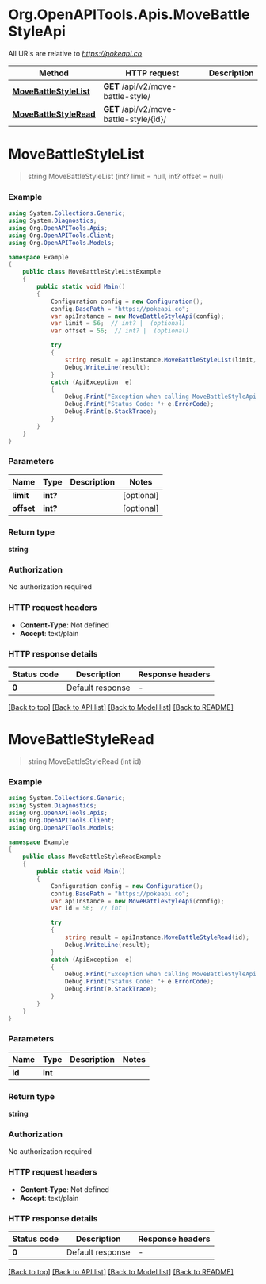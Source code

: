 # Org.OpenAPITools.Apis.MoveBattleStyleApi

All URIs are relative to *https://pokeapi.co*

Method | HTTP request | Description
------------- | ------------- | -------------
[**MoveBattleStyleList**](MoveBattleStyleApi.md#movebattlestylelist) | **GET** /api/v2/move-battle-style/ | 
[**MoveBattleStyleRead**](MoveBattleStyleApi.md#movebattlestyleread) | **GET** /api/v2/move-battle-style/{id}/ | 


<a name="movebattlestylelist"></a>
# **MoveBattleStyleList**
> string MoveBattleStyleList (int? limit = null, int? offset = null)



### Example
```csharp
using System.Collections.Generic;
using System.Diagnostics;
using Org.OpenAPITools.Apis;
using Org.OpenAPITools.Client;
using Org.OpenAPITools.Models;

namespace Example
{
    public class MoveBattleStyleListExample
    {
        public static void Main()
        {
            Configuration config = new Configuration();
            config.BasePath = "https://pokeapi.co";
            var apiInstance = new MoveBattleStyleApi(config);
            var limit = 56;  // int? |  (optional) 
            var offset = 56;  // int? |  (optional) 

            try
            {
                string result = apiInstance.MoveBattleStyleList(limit, offset);
                Debug.WriteLine(result);
            }
            catch (ApiException  e)
            {
                Debug.Print("Exception when calling MoveBattleStyleApi.MoveBattleStyleList: " + e.Message );
                Debug.Print("Status Code: "+ e.ErrorCode);
                Debug.Print(e.StackTrace);
            }
        }
    }
}
```

### Parameters

Name | Type | Description  | Notes
------------- | ------------- | ------------- | -------------
 **limit** | **int?**|  | [optional] 
 **offset** | **int?**|  | [optional] 

### Return type

**string**

### Authorization

No authorization required

### HTTP request headers

 - **Content-Type**: Not defined
 - **Accept**: text/plain


### HTTP response details
| Status code | Description | Response headers |
|-------------|-------------|------------------|
| **0** | Default response |  -  |

[[Back to top]](#) [[Back to API list]](../README.md#documentation-for-api-endpoints) [[Back to Model list]](../README.md#documentation-for-models) [[Back to README]](../README.md)

<a name="movebattlestyleread"></a>
# **MoveBattleStyleRead**
> string MoveBattleStyleRead (int id)



### Example
```csharp
using System.Collections.Generic;
using System.Diagnostics;
using Org.OpenAPITools.Apis;
using Org.OpenAPITools.Client;
using Org.OpenAPITools.Models;

namespace Example
{
    public class MoveBattleStyleReadExample
    {
        public static void Main()
        {
            Configuration config = new Configuration();
            config.BasePath = "https://pokeapi.co";
            var apiInstance = new MoveBattleStyleApi(config);
            var id = 56;  // int | 

            try
            {
                string result = apiInstance.MoveBattleStyleRead(id);
                Debug.WriteLine(result);
            }
            catch (ApiException  e)
            {
                Debug.Print("Exception when calling MoveBattleStyleApi.MoveBattleStyleRead: " + e.Message );
                Debug.Print("Status Code: "+ e.ErrorCode);
                Debug.Print(e.StackTrace);
            }
        }
    }
}
```

### Parameters

Name | Type | Description  | Notes
------------- | ------------- | ------------- | -------------
 **id** | **int**|  | 

### Return type

**string**

### Authorization

No authorization required

### HTTP request headers

 - **Content-Type**: Not defined
 - **Accept**: text/plain


### HTTP response details
| Status code | Description | Response headers |
|-------------|-------------|------------------|
| **0** | Default response |  -  |

[[Back to top]](#) [[Back to API list]](../README.md#documentation-for-api-endpoints) [[Back to Model list]](../README.md#documentation-for-models) [[Back to README]](../README.md)

